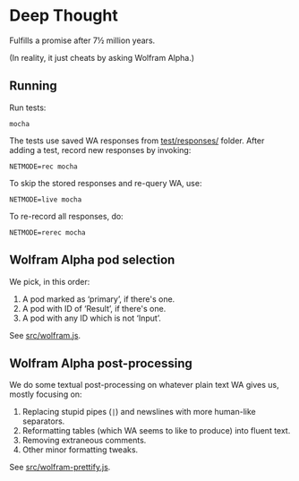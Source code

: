 # Deep Thought

Fulfills a promise after 7½ million years.

(In reality, it just cheats by asking Wolfram Alpha.)


## Running

Run tests:

    mocha

The tests use saved WA responses from [test/responses/](test/responses/) folder. After adding a test, record new responses by invoking:

    NETMODE=rec mocha

To skip the stored responses and re-query WA, use:

    NETMODE=live mocha

To re-record all responses, do:

    NETMODE=rerec mocha


## Wolfram Alpha pod selection

We pick, in this order:

1. A pod marked as ‘primary’, if there's one.
2. A pod with ID of ‘Result’, if there's one.
3. A pod with any ID which is not ‘Input’.

See [src/wolfram.js](src/wolfram.js).


## Wolfram Alpha post-processing

We do some textual post-processing on whatever plain text WA gives us, mostly focusing on:

1. Replacing stupid pipes (` | `) and newslines with more human-like separators.
2. Reformatting tables (which WA seems to like to produce) into fluent text.
3. Removing extraneous comments.
4. Other minor formatting tweaks.

See [src/wolfram-prettify.js](src/wolfram-prettify.js).
